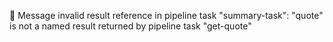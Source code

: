 💌 Message
invalid result reference in pipeline task "summary-task": "quote" is not a named result returned by pipeline task "get-quote"